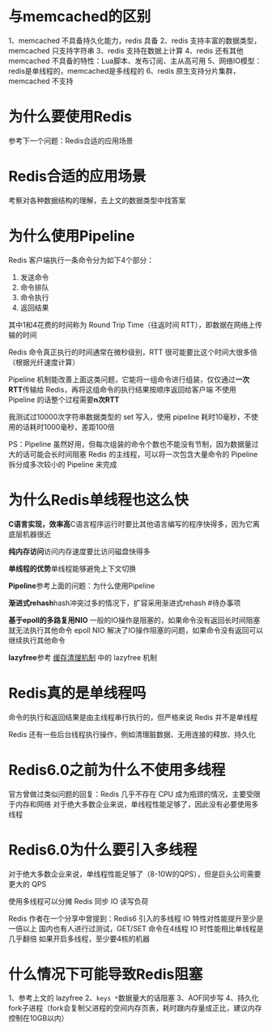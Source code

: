 # 与memcached的区别

1、memcached 不具备持久化能力，redis 具备
2、redis 支持丰富的数据类型，memcached 只支持字符串
3、redis 支持在数据上计算
4、redis 还有其他 memcached 不具备的特性：Lua脚本、发布订阅、主从高可用
5、网络IO模型：redis是单线程的，memcached是多线程的
6、redis 原生支持分片集群，memcached 不支持

# 为什么要使用Redis

参考下一个问题：Redis合适的应用场景

# Redis合适的应用场景

考察对各种数据结构的理解，去上文的数据类型中找答案

# 为什么使用Pipeline

Redis 客户端执行一条命令分为如下4个部分：

1. 发送命令
2. 命令排队
3. 命令执行
4. 返回结果

其中1和4花费的时间称为 Round Trip Time（往返时间 RTT），即数据在网络上传输的时间

Redis 命令真正执行的时间通常在微秒级别，RTT 很可能要比这个时间大很多倍（根据光纤速度计算）

Pipeline 机制能改善上面这类问题，它能将一组命令进行组装，仅仅通过**一次RTT**传输给 Redis，再将这组命令的执行结果按顺序返回给客户端
不使用 Pipeline 的话整个过程需要**n次RTT**

我测试过10000次字符串数据类型的 set 写入，使用 pipeline 耗时10毫秒，不使用的话耗时1000毫秒，差距100倍

PS：Pipeline 虽然好用，但每次组装的命令个数也不能没有节制，因为数据量过大的话可能会长时间阻塞 Redis 的主线程，可以将一次包含大量命令的 Pipeline 拆分成多次较小的 Pipeline 来完成

# 为什么Redis单线程也这么快

**C语言实现，效率高**C语言程序运行时要比其他语言编写的程序快得多，因为它离底层机器很近

**纯内存访问**访问内存速度要比访问磁盘快得多

**单线程的优势**单线程能够避免上下文切换

**Pipeline**参考上面的问题：为什么使用Pipeline

**渐进式rehash**hash冲突过多的情况下，扩容采用渐进式rehash #待办事项 

**基于epoll的多路复用NIO**
一般的IO操作是阻塞的，如果命令没有返回长时间阻塞就无法执行其他命令
epoll NIO 解决了IO操作阻塞的问题，如果命令没有返回可以继续执行其他命令

**lazyfree**参考 [缓存清理机制](缓存清理机制.md) 中的 lazyfree 机制

# Redis真的是单线程吗

命令的执行和返回结果是由主线程串行执行的，但严格来说 Redis 并不是单线程

Redis 还有一些后台线程执行操作，例如清理脏数据、无用连接的释放、持久化

# Redis6.0之前为什么不使用多线程

官方曾做过类似问题的回复：Redis 几乎不存在 CPU 成为瓶颈的情况，主要受限于内存和网络
对于绝大多数企业来说，单线程性能足够了，因此没有必要使用多线程

# Redis6.0为什么要引入多线程

对于绝大多数企业来说，单线程性能足够了（8-10W的QPS），但是巨头公司需要更大的 QPS

使用多线程可以分摊 Redis 同步 IO 读写负荷

Redis 作者在一个分享中曾提到：Redis6 引入的多线程 IO 特性对性能提升至少是一倍以上
国内也有人进行过测试，GET/SET 命令在4线程 IO 时性能相比单线程是几乎翻倍
如果开启多线程，至少要4核的机器

# 什么情况下可能导致Redis阻塞

1、参考上文的 lazyfree
2、`keys *`数据量大的话阻塞
3、AOF同步写
4、持久化fork子进程（fork会复制父进程的空间内存页表，耗时跟内存量成正比，建议内存控制在10GB以内）
